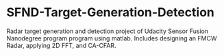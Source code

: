 # SFND-Target-Generation-Detection
Radar target generation and detection project of Udacity Sensor Fusion Nanodegree program program using matlab. Includes designing an FMCW Radar, applying 2D FFT, and CA-CFAR.
